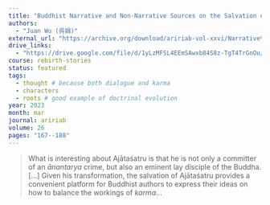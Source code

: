 ```yaml
---
title: "Buddhist Narrative and Non-Narrative Sources on the Salvation of the Patricidal King Ajātaśatru"
authors:
  - "Juan Wu (呉娟)"
external_url: "https://archive.org/download/aririab-vol-xxvi/Narrative%20and%20Non-Narrative%20Sources%20on%20the%20Salvation%20of%20the%20Patricidal%20King%20Aj%C4%81ta%C5%9Batru.pdf"
drive_links:
  - "https://drive.google.com/file/d/1yLzMFSL4EEmSAwxb84S8z-TgT4TrGnOu/view?usp=drivesdk"
course: rebirth-stories
status: featured
tags:
  - thought # because both dialogue and karma
  - characters
  - roots # good example of doctrinal evolution
year: 2023
month: mar
journal: aririab
volume: 26
pages: "167--188"
---
```


> What is interesting about Ajātaśatru is that he is not only a committer of an *ānantarya* crime, but also an eminent lay disciple of the Buddha. [...] Given his transformation, the salvation of Ajātaśatru provides a convenient platform for Buddhist authors to express their ideas on how to balance the workings of *karma*...

